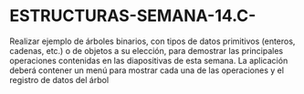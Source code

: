 # ESTRUCTURAS-SEMANA-14.C-
Realizar ejemplo de árboles binarios, con tipos de datos primitivos (enteros, cadenas, etc.) o de objetos a su elección, para demostrar las principales operaciones contenidas en las diapositivas de esta semana. La aplicación deberá contener un menú para mostrar cada una de las operaciones y el registro de datos del árbol 

